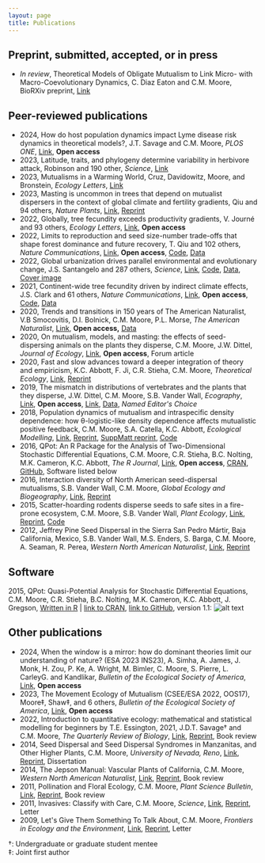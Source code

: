 ```yaml
---
layout: page
title: Publications
---
```



## Preprint, submitted, accepted, or in press
- *In review*, Theoretical Models of Obligate Mutualism to Link Micro- with Macro-Coevolutionary Dynamics, C. Diaz Eaton and C.M. Moore, BioRXiv preprint, [Link](https://www.biorxiv.org/content/10.1101/2024.05.16.594543v1.abstract)


## Peer-reviewed publications
- 2024, How do host population dynamics impact Lyme disease risk dynamics in theoretical models?, J.T. Savage and C.M. Moore, *PLOS ONE*, [Link](https://journals.plos.org/plosone/article?id=10.1371/journal.pone.0302874), **Open access**
- 2023, Latitude, traits, and phylogeny determine variability in herbivore attack, Robinson and 190 other, *Science*, [Link](https://www.science.org/doi/10.1126/science.adh8830)
- 2023, Mutualisms in a Warming World, Cruz, Davidowitz, Moore, and Bronstein, *Ecology Letters*, [Link](https://onlinelibrary.wiley.com/doi/abs/10.1111/ele.14264)
- 2023, Masting is uncommon in trees that depend on mutualist dispersers in the context of global climate and fertility gradients, Qiu and 94 others, *Nature Plants*, [Link](https://www.nature.com/articles/s41477-023-01446-5), [Reprint](https://drive.google.com/file/d/1fVE1MGprwruOspmc5-wanfw0HHljHUiF/view?usp=sharing)
- 2022, Globally, tree fecundity exceeds productivity gradients, V. Journé and 93 others, *Ecology Letters*, [Link](https://onlinelibrary.wiley.com/doi/full/10.1111/ele.14012?casa_token=t6kShsh6qR4AAAAA:rrDgzzLJaPu19JhqH9fjRPEsnbQ2M6pstBn-XIEDsVfco4FdjmLnAvsofoLvqylXqCGVReGeKT7o9ZI), **Open access**
- 2022, Limits to reproduction and seed size-number trade-offs that shape forest dominance and future recovery, T. Qiu and 102 others, *Nature Communications*, [Link](https://www.nature.com/articles/s41467-022-30037-9), **Open access**, [Code](https://cran.r-project.org/web/packages/mastif/index.html), [Data](https://research.repository.duke.edu/concern/datasets/sn009z63q?locale=en)
- 2022, Global urbanization drives parallel environmental and evolutionary change, J.S. Santangelo and 287 others, *Science*, [Link](https://www.science.org/doi/10.1126/science.abk0989), [Code](https://github.com/James-S-Santangelo/glue_pc), [Data](https://github.com/James-S-Santangelo/glue_pc), [Cover image](https://www.science.org/cms/asset/5deb9eb9-00f8-4988-9c17-d99c11bb539c/science.2022.375.issue-6586.largecover.jpg)
- 2021, Continent-wide tree fecundity driven by indirect climate effects, J.S. Clark and 61 others, *Nature Communications*, [Link](https://www.nature.com/articles/s41467-020-20836-3), **Open access**, [Code](https://cran.r-project.org/web/packages/mastif/index.html), [Data](https://research.repository.duke.edu/concern/datasets/sn009z63q?locale=en)
- 2020, Trends and transitions in 150 years of The American Naturalist, V.B Smocovitis, D.I. Bolnick, C.M. Moore, P.L. Morse, *The American Naturalist*, [Link](https://www.journals.uchicago.edu/doi/full/10.1086/711418), **Open access,** [Data](https://datadryad.org/stash/dataset/doi:10.5061/dryad.msbcc2fw9)
- 2020, On mutualism, models, and masting: the effects of seed-dispersing animals on the plants they disperse, C.M. Moore, J.W. Dittel, *Journal of Ecology*, [Link](http://dx.doi.org/10.1111/1365-2745.13414), **Open access**, Forum article
- 2020, Fast and slow advances toward a deeper integration of theory and empiricism, K.C. Abbott, F. Ji, C.R. Stieha, C.M. Moore, *Theoretical Ecology*, [Link](https://link.springer.com/article/10.1007/s12080-019-00441-x), [Reprint](/Publications/reprints/Abbott_et_al._2020.pdf)
- 2019, The mismatch in distributions of vertebrates and the plants that they disperse,  J.W. Dittel, C.M. Moore, S.B. Vander Wall, *Ecography*,  [Link](https://onlinelibrary.wiley.com/doi/10.1111/ecog.03876), **Open access**, [Link](https://github.com/dispersing/SpatialRandomizations), [Data](https://datadryad.org/resource/doi:10.5061/dryad.cp39t21), *Named Editor's Choice*
- 2018, Population dynamics of mutualism and intraspecific density dependence: how &theta;-logistic-like density dependence affects mutualistic positive feedback,  C.M. Moore, S.A. Catella, K.C. Abbott, *Ecological Modelling*, [Link](https://www.sciencedirect.com/science/article/pii/S0304380017304775), [Reprint](/Publications/reprints/Moore_et_al._2018.pdf), [SuppMatt reprint](/Publications/reprints/Moore_et_al._2018_SuppMat.pdf), [Code](https://github.com/dispersing/Mutualism-NonlinearDensityDependence)
- 2016, QPot: An R Package for the Analysis of Two-Dimensional Stochastic Differential Equations, C.M. Moore, C.R. Stieha, B.C. Nolting, M.K. Cameron, K.C. Abbott, *The R Journal*,  [Link](https://journal.r-project.org/archive/2016/RJ-2016-031/index.html), **Open access**, [CRAN](https://cran.r-project.org/package=QPot), [GitHub](https://github.com/bmarkslash7/QPot), Software listed below
- 2016, Interaction diversity of North American seed-dispersal mutualisms, S.B. Vander Wall,  C.M. Moore, *Global Ecology and Biogeography*, [Link](http://onlinelibrary.wiley.com/doi/10.1111/geb.12502/full), [Reprint](/Publications/reprints/Vander_Wall_and_Moore_2016.pdf)
- 2015, Scatter-hoarding rodents disperse seeds to safe sites in a fire-prone ecosystem, C.M. Moore, S.B. Vander Wall, *Plant Ecology*, [Link](http://link.springer.com/article/10.1007/s11258-015-0497-1), [Reprint](/Publications/reprints/Moore_and_Vander_Wall_2015.pdf), [Code](https://github.com/dispersing/2DKernSim)
- 2012, Jeffrey Pine Seed Dispersal in the Sierra San Pedro M&aacute;rtir, Baja California, Mexico, S.B. Vander Wall, M.S. Enders, S. Barga, C.M. Moore, A. Seaman, R. Perea, *Western North American Naturalist*, [Link](http://scholarsarchive.byu.edu/wnan/vol72/iss4/9/), [Reprint](/Publications/reprints/Vander_Wall_et_al._2012.pdf)

## Software

2015, QPot: Quasi-Potential Analysis for Stochastic Differential Equations, C.M. Moore, C.R. Stieha, B.C. Nolting, M.K. Cameron, K.C. Abbott, J. Gregson, [Written in R](https://www.r-project.org/) | [link to CRAN](https://cran.r-project.org/web/packages/QPot/index.html), [link to GitHub](https://github.com/bmarkslash7/QPot), version 1.1: ![alt text](https://cranlogs.r-pkg.org/badges/grand-total/QPot "Badge")


## Other publications

- 2024, When the window is a mirror: how do dominant theories limit our understanding of nature? (ESA 2023 INS23), A. Simha, A. James, J. Monk, H. Zou, P. Ke, A. Wright, M. Bimler, C. Moore, S. Pierre, L. CarleyG. and Kandlikar, *Bulletin of the Ecological Society of America*, [Link](https://esajournals.onlinelibrary.wiley.com/doi/10.1002/bes2.2145), **Open access**
- 2023, The Movement Ecology of Mutualism (CSEE/ESA 2022, OOS17), Moore&Dagger;, Shaw&Dagger;, and 6 others, *Bulletin of the Ecological Society of America*, [Link](https://esajournals.onlinelibrary.wiley.com/doi/10.1002/bes2.2063), **Open access**
- 2022, Introduction to quantitative ecology: mathematical and statistical modelling for beginners by T.E. Essington, 2021, J.D.T. Savage&dagger; and C.M. Moore, *The Quarterly Review of Biology*, [Link](https://www.journals.uchicago.edu/doi/abs/10.1086/722660), [Reprint](https://drive.google.com/file/d/1st-ybtlzB6vnpaESNzA5kUyhXPyYgJ56/view?usp=sharing), Book review
- 2014, Seed Dispersal and Seed Dispersal Syndromes in Manzanitas, and Other Higher Plants, C.M. Moore, *University of Nevada, Reno*, [Link](http://gradworks.umi.com/36/26/3626102.html), [Reprint](/Publications/reprints/Moore_2014_Dissertation.pdf), Dissertation
- 2014, The Jepson Manual: Vascular Plants of California, C.M. Moore, *Western North American Naturalist*, [Link](http://scholarsarchive.byu.edu/wnan/vol74/iss1/16/), [Reprint](/Publications/reprints/Moore_2014.pdf), Book review
- 2011, Pollination and Floral Ecology, C.M. Moore, *Plant Science Bulletin*, [Link](http://www.botany.org/PlantScienceBulletin/PSB-2011-57-4.pdf), [Reprint](/Publications/reprints/Moore_2011_PSB.pdf), Book review
- 2011, Invasives: Classify with Care, C.M. Moore, *Science*, [Link](http://www.sciencemag.org/content/333/6045/936.2), [Reprint](/Publications/reprints/Moore_2011.pdf), Letter
- 2009, Let's Give Them Something To Talk About, C.M. Moore, *Frontiers in Ecology and the Environment*, [Link](http://www.esajournals.org/doi/abs/10.1890/1540-9295-7.9.501), [Reprint](/Publications/reprints/Moore_and_Forister_2009.pdf), Letter

&dagger;: Undergraduate or graduate student mentee<br>
&Dagger;: Joint first author
